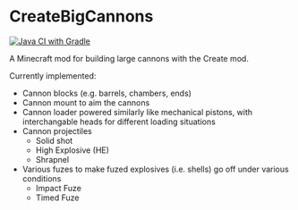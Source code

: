 # CreateBigCannons

[![Java CI with Gradle](../../actions/workflows/gradle.yml/badge.svg)](../../actions/workflows/gradle.yml)

A Minecraft mod for building large cannons with the Create mod.

Currently implemented:
- Cannon blocks (e.g. barrels, chambers, ends)
- Cannon mount to aim the cannons
- Cannon loader powered similarly like mechanical pistons, with interchangable heads for different loading situations
- Cannon projectiles
  - Solid shot
  - High Explosive (HE)
  - Shrapnel
- Various fuzes to make fuzed explosives (i.e. shells) go off under various conditions
  - Impact Fuze
  - Timed Fuze
